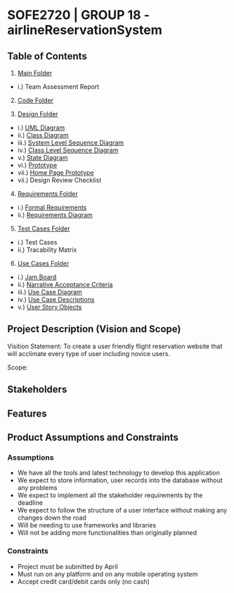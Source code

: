 # SOFE2720 | GROUP 18 - airlineReservationSystem

## Table of Contents
1. [Main Folder](https://github.com/SOFE2720/airlineReservationSystem)
 * i.) Team Assessment Report

2. [Code Folder](https://github.com/SOFE2720/airlineReservationSystem/tree/master/Code)

3. [Design Folder](https://github.com/SOFE2720/airlineReservationSystem/tree/master/Design)
 * i.) [UML Diagram](https://github.com/SOFE2720/airlineReservationSystem/blob/master/Design/umlDiagram.pdf) 
 * ii.) [Class Diagram](https://github.com/SOFE2720/airlineReservationSystem/blob/master/Design/conceptualClassDraft.pdf) 
 * iii.) [System Level Sequence Diagram](https://github.com/SOFE2720/airlineReservationSystem/blob/master/Design/systemLevelSequenceDiagram.pdf)
 * iv.) [Class Level Sequence Diagram](https://github.com/SOFE2720/airlineReservationSystem/blob/master/Design/classLevelSequenceDiagram.pdf)
 * v.) [State Diagram](https://github.com/SOFE2720/airlineReservationSystem/blob/master/Design/stateModelDiagram.pdf)
 * vi.) [Prototype](https://github.com/SOFE2720/airlineReservationSystem/blob/master/Design/wireFrame.pdf)
 * vii.) [Home Page Prototype](https://github.com/SOFE2720/airlineReservationSystem/blob/master/Design/homePrototype.pdf)
 * vii.) Design Review Checklist
 
4. [Requirements Folder](https://github.com/SOFE2720/airlineReservationSystem/tree/master/Requirements)
 * i.) [Formal Requirements](https://github.com/SOFE2720/airlineReservationSystem/blob/master/Requirements/formalRequirements.pdf) 
 * ii.) [Requirements Diagram](https://github.com/SOFE2720/airlineReservationSystem/blob/master/Requirements/requirementsDiagram.pdf)

5. [Test Cases Folder](https://github.com/SOFE2720/airlineReservationSystem/tree/master/Test%20Case)
 * i.) Test Cases
 * ii.) Tracability Matrix

6. [Use Cases Folder](https://github.com/SOFE2720/airlineReservationSystem/tree/master/Use%20Cases)
 * i.) [Jam Board](https://github.com/SOFE2720/airlineReservationSystem/blob/master/Use%20Cases/jamboard.pdf)
 * ii.) [Narrative Acceptance Criteria](https://github.com/SOFE2720/airlineReservationSystem/blob/master/Use%20Cases/narrativeAcceptanceCriteria.pdf)
 * iii.) [Use Case Diagram](https://github.com/SOFE2720/airlineReservationSystem/blob/master/Use%20Cases/useCaseDiagram.pdf)
 * iv.) [Use Case Descriptions](https://github.com/SOFE2720/airlineReservationSystem/blob/master/Use%20Cases/useCaseDescriptions.pdf)
 * v.) [User Story Objects](https://github.com/SOFE2720/airlineReservationSystem/blob/master/Use%20Cases/userStoryObjects.pdf)

## Project Description (Vision and Scope)
Visition Statement: To create a user friendly flight reservation website that will acclimate every type of user including novice users.

Scope: 

## Stakeholders

## Features

## Product Assumptions and Constraints
### Assumptions
 * We have all the tools and latest technology to develop this application
 * We expect to store information, user records into the database without any problems
 * We expect to implement all the stakeholder requirements by the deadline
 * We expect to follow the structure of a user interface without making any changes down the road
 * Will be needing to use frameworks and libraries
 * Will not be adding more functionalities than originally planned

### Constraints
 * Project must be submitted by April
 * Must run on any platform and on any mobile operating system
 * Accept credit card/debit cards only (no cash)
